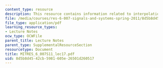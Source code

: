 ```yaml
---
content_type: resource
description: This resource contains information related to interpolation.
file: /media/courses/res-6-007-signals-and-systems-spring-2011/8d5b8d4542cb5981605e26501d260517_MITRES_6_007S11_lec17.pdf
file_type: application/pdf
learning_resource_types:
- Lecture Notes
ocw_type: OCWFile
parent_title: Lecture Notes
parent_type: SupplementalResourceSection
resourcetype: Document
title: MITRES_6_007S11_lec17.pdf
uid: 8d5b8d45-42cb-5981-605e-26501d260517
---
```

